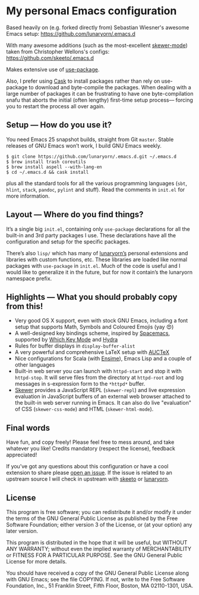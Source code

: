 # My personal Emacs configuration #

Based heavily on (e.g. forked directly from) Sebastian Wiesner's awesome Emacs setup: https://github.com/lunaryorn/.emacs.d

With many awesome additions (such as the most-excellent [skewer-mode](https://github.com/skeeto/.emacs.d#skewer)) taken from Christopher Wellons's configs: https://github.com/skeeto/.emacs.d


Makes extensive use of [use-package](https://github.com/jwiegley/use-package).

Also, I prefer using [Cask](https://github.com/cask/cask) to install packages rather than rely on use-package to download and byte-compile the packages. When dealing with a large number of packages it can be frustrating to have one byte-compilation snafu that aborts the initial (often lengthy) first-time setup process–– forcing you to restart the process all over again.

## Setup — How do you use it? ##

You need Emacs 25 snapshot builds, straight from Git `master`.  Stable releases of GNU Emacs won’t work, I build GNU Emacs weekly.

```console
$ git clone https://github.com/lunaryorn/.emacs.d.git ~/.emacs.d
$ brew install trash coreutils
$ brew install aspell --with-lang-en
$ cd ~/.emacs.d && cask install
```

plus all the standard tools for all the various programming languages (`sbt`, `hlint`, `stack`, `pandoc`, `pylint` and stuff).  Read the comments in `init.el` for more information.

## Layout — Where do you find things? ##

It’s a single big `init.el`, containing only `use-package` declarations for all the built-in and 3rd party packages I use.  These declarations have all the configuration and setup for the specific packages.

There’s also `lisp/` which has many of [lunaryorn’s](https://github.com/lunaryorn/.emacs.d) personal extensions and libraries with custom functions, etc.  These libraries are loaded like normal packages with `use-package` in `init.el`. Much of the code is useful and I would like to generalize it in the future, but for now it contain’s the lunaryorn namespace prefix.

## Highlights — What you should probably copy from this! ##

- Very good OS X support, even with stock GNU Emacs, including a font setup that supports Math, Symbols and Coloured Emojis (yay 😍)
- A well-designed key bindings scheme, inspired by [Spacemacs][], supported by
  [Which Key Mode][] and [Hydra][]
- Rules for buffer displays in `display-buffer-alist`
- A very powerful and comprehensive LaTeX setup with [AUCTeX][]
- Nice configurations for Scala (with [Ensime][]), Emacs Lisp and a couple of
  other languages
- Built-in web server you can launch with `httpd-start` and stop it with `httpd-stop`. It will serve files from the directory at `httpd-root` and log messages in s-expression form to the `*httpd*` buffer.
- [Skewer][] provides a JavaScript REPL (`skewer-repl`) and live expression evaluation in JavaScript buffers of an external web browser attached to the built-in web server running in Emacs. It can also do live "evaluation" of CSS (`skewer-css-mode`) and HTML (`skewer-html-mode`).


[Spacemacs]: http://spacemacs.org
[Which Key Mode]: https://github.com/justbur/emacs-which-key
[Hydra]: https://github.com/abo-abo/hydra
[AUCTeX]: https://www.gnu.org/software/auctex/
[Ensime]: http://ensime.github.io
[Skewer]: https://github.com/skeeto/.emacs.d#skewer

## Final words ##

Have fun, and copy freely!  Please feel free to mess around, and take whatever
you like!  Credits mandatory (respect the license), feedback appreciated!

If you’ve got any questions about this configuration or have a cool extension to
share please [open an issue](https://github.com/aculich/.emacs.d/issues/new). If the issue is related to an upstream source I will check in upstream with [skeeto](https://github.com/skeeto/.emacs.d/issues) or [lunaryorn](https://github.com/lunaryorn/.emacs.d/issues).

## License ##

This program is free software; you can redistribute it and/or modify it under
the terms of the GNU General Public License as published by the Free Software
Foundation; either version 3 of the License, or (at your option) any later
version.

This program is distributed in the hope that it will be useful, but WITHOUT ANY
WARRANTY; without even the implied warranty of MERCHANTABILITY or FITNESS FOR A
PARTICULAR PURPOSE.  See the GNU General Public License for more details.

You should have received a copy of the GNU General Public License along with GNU
Emacs; see the file COPYING.  If not, write to the Free Software Foundation,
Inc., 51 Franklin Street, Fifth Floor, Boston, MA 02110-1301, USA.
